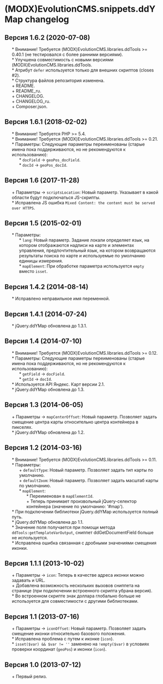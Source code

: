 # (MODX)EvolutionCMS.snippets.ddYMap changelog


## Версия 1.6.2 (2020-07-08)
* \* Внимание! Требуется (MODX)EvolutionCMS.libraries.ddTools >= 0.40.1 (не тестировался с более ранними версиями).
* \* Улучшена совместимость с новыми версиями (MODX)EvolutionCMS.libraries.ddTools.
* \* Атрибут `defer` используется только для внешних скриптов (closes #2).
* \* Структура файлов репозитория изменена.
* \+ README.
* \+ README_ru.
* \+ CHANGELOG.
* \+ CHANGELOG_ru.
* \+ Composer.json.


## Версия 1.6.1 (2018-02-02)
* \* Внимание! Требуется PHP >= 5.4.
* \* Внимание! Требуется (MODX)EvolutionCMS.libraries.ddTools >= 0.21.
* \* Параметры: Следующие параметры переименованы (старые имена пока поддерживаются, но не рекомендуются к использованию):
	* \* `docField` → `geoPos_docField`.
	* \* `docId` → `geoPos_docId`.


## Версия 1.6 (2017-11-28)
* \+ Параметры → `scriptsLocation`: Новый параметр. Указывает в какой области будут подключаться JS-скрипты.
* \* Исправлена JS ошибка `Mixed Content: the content must be served over HTTPS`.


## Версия 1.5 (2015-02-01)
* \* Параметры:
	* \* `lang`: Новый параметр. Задание локали определяет язык, на котором отображаются надписи на карте и элементах управления, предпочтительный язык, на котором возвращаются результаты поиска по карте и используемые по умолчанию единицы измерения.
	* \* `mapElement`: При обработке параметра используется `empty` вместо `isset`.


## Версия 1.4.2 (2014-08-14)
* \* Исправлено неправильное имя переменной.


## Версия 1.4.1 (2014-07-24)
* \* jQuery.ddYMap обновлена до 1.3.1.


## Версия 1.4 (2014-07-10)
* \* Внимание! Требуется (MODX)EvolutionCMS.libraries.ddTools >= 0.12.
* \* Параметры: Следующие параметры переименованы (старые имена пока поддерживаются, но не рекомендуются к использованию):
	* \* `getField` → `docField`.
	* \* `getId` → `docId`.
* \* Используется API Яндекс. Карт версии 2.1.
* \* jQuery.ddYMap обновлена до 1.3.


## Версия 1.3 (2014-06-05)
* \+ Параметры → `mapCenterOffset`: Новый параметр. Позволяет задать смещение центра карты относительно центра контейнера в пикселях.
* \* jQuery.ddYMap обновлена до 1.2.


## Версия 1.2 (2014-03-16)
* \* Внимание! Требуется (MODX)EvolutionCMS.libraries.ddTools >= 0.11.
* \* Параметры:
	* \+ `defaultType`: Новый параметр. Позволяет задать тип карты по умолчанию.
	* \+ `defaultZoom`: Новый параметр. Позволяет задать масштаб карты по умолчанию.
	* \* `mapElement`:
		* \* Переименован в `mapElementId`.
		* \+ Теперь принимает произвольный jQuery-селектор контейнера (значение по умолчанию: '#map').
* \* При подключении библиотеки jQuery.ddYMap используется полный путь.
* \* jQuery.ddYMap обновлена до 1.1.
* \* Значение поля получается при помощи метода `ddTools:getTemplateVarOutput`, сниппет ddGetDocumentField больше не используется.
* \* Исправлена ошибка связанная с дробными значениями смещения иконки.


## Версия 1.1.1 (2013-10-02)
* \+ Параметры → `icon`: Теперь в качестве адреса иконки можно задавать и URL.
* \+ Добавлена возможность нескольких вызовов сниппета на странице (при подключении встроенного скрипта убрана версия).
* \* Во встроенном скрипте знак доллара глобально больше не используется для совместимости с другими библиотеками.


## Версия 1.1 (2013-07-16)
* \+ Параметры → `iconOffset`: Новый параметр. Позволяет задать смещение иконки относительно базового положения.
* \* Исправлена проблема с путем к иконке (`icon`).
* \* `isset($var) && $var != ''` заменено на `!empty($var)` в условиях проверки координат (`geoPos`) и иконки (`icon`).


## Версия 1.0 (2013-07-12)
* \+ Первый релиз.


<link rel="stylesheet" type="text/css" href="https://DivanDesign.ru/assets/files/ddMarkdown.css" />
<style>ul{list-style:none;}</style>